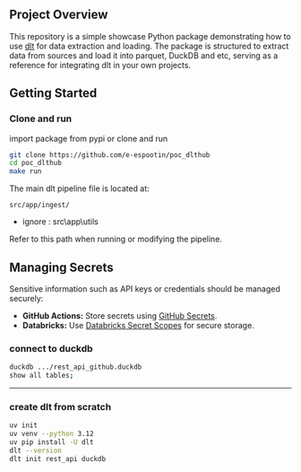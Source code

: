 
## Project Overview

This repository is a simple showcase Python package demonstrating how to use [dlt](https://dlthub.com/) for data extraction and loading. The package is structured to extract data from sources and load it into parquet, DuckDB and etc, serving as a reference for integrating dlt in your own projects.

## Getting Started

### Clone and run 
import package from pypi or clone and run
```bash
git clone https://github.com/e-espootin/poc_dlthub
cd poc_dlthub
make run
```



The main dlt pipeline file is located at:

```
src/app/ingest/
```
- ignore : src\app\utils

Refer to this path when running or modifying the pipeline.

## Managing Secrets

Sensitive information such as API keys or credentials should be managed securely:

- **GitHub Actions:** Store secrets using [GitHub Secrets](https://docs.github.com/en/actions/security-guides/encrypted-secrets).
- **Databricks:** Use [Databricks Secret Scopes](https://docs.databricks.com/en/security/secrets/index.html) for secure storage.



### connect to duckdb
```bash
duckdb .../rest_api_github.duckdb
show all tables;
```
---

### create dlt from scratch
```bash
uv init
uv venv --python 3.12
uv pip install -U dlt
dlt --version
dlt init rest_api duckdb
```
